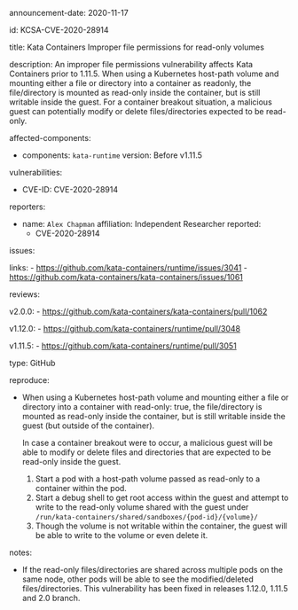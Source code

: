 announcement-date: 2020-11-17

id: KCSA-CVE-2020-28914

title: Kata Containers Improper file permissions for read-only volumes

description: An improper file permissions vulnerability affects Kata Containers 
prior to 1.11.5. When using a Kubernetes host-path volume and mounting 
either a file or directory into a container as readonly, the file/directory 
is mounted as read-only inside the container, but is still writable inside 
the guest. For a container breakout situation, a malicious guest can 
potentially modify or delete files/directories expected to be read-only.

affected-components:

  - components: `kata-runtime`
    version: Before v1.11.5

vulnerabilities:

  - CVE-ID: CVE-2020-28914

reporters:

  - name: `Alex Chapman`
    affiliation: Independent Researcher
    reported:
      - CVE-2020-28914

issues:

  links:
    - https://github.com/kata-containers/runtime/issues/3041
    - https://github.com/kata-containers/kata-containers/issues/1061

 reviews:

  v2.0.0:
    - https://github.com/kata-containers/kata-containers/pull/1062

  v1.12.0:
    - https://github.com/kata-containers/runtime/pull/3048

  v1.11.5:
    - https://github.com/kata-containers/runtime/pull/3051

  type: GitHub

reproduce:

  - When using a Kubernetes host-path volume and mounting either a file or
    directory into a container with read-only: true, the file/directory is 
    mounted as read-only inside the container, but is still writable inside 
    the guest (but outside of the container).

    In case a container breakout were to occur, a malicious guest will be able to
    modify or delete files and directories that are expected to be read-only inside
    the guest.
    1. Start a pod with a host-path volume passed as read-only to a container within the pod.
    2. Start a debug shell to get root access within the guest and attempt
       to write to the read-only volume shared with the guest under 
       `/run/kata-containers/shared/sandboxes/{pod-id}/{volume}/`
    3. Though the volume is not writable within the container, the guest will be 
       able to write to the volume or even delete it.

notes:

  - If the read-only files/directories are shared across multiple 
    pods on the same node, other pods will be able to see the modified/deleted files/directories.
    This vulnerability has been fixed in releases 1.12.0, 1.11.5 and 2.0 branch.


